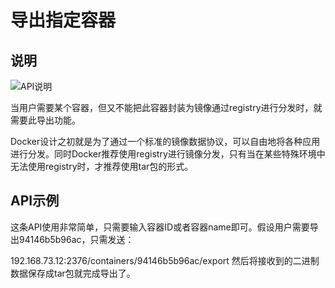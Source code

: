 # 导出指定容器

## 说明

![API说明](C:\Users\93281\Desktop\d72c1ae1-2c5c-4de3-9904-7c98773d7454.png)

当用户需要某个容器，但又不能把此容器封装为镜像通过registry进行分发时，就需要此导出功能。

Docker设计之初就是为了通过一个标准的镜像数据协议，可以自由地将各种应用进行分发。同时Docker推荐使用registry进行镜像分发，只有当在某些特殊环境中无法使用registry时，才推荐使用tar包的形式。

## API示例

这条API使用非常简单，只需要输入容器ID或者容器name即可。假设用户需要导出94146b5b96ac，只需发送：

192.168.73.12:2376/containers/94146b5b96ac/export
然后将接收到的二进制数据保存成tar包就完成导出了。
